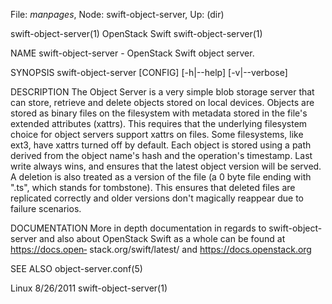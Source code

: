 File: *manpages*,  Node: swift-object-server,  Up: (dir)

swift-object-server(1)          OpenStack Swift         swift-object-server(1)



NAME
       swift-object-server - OpenStack Swift object server.


SYNOPSIS
       swift-object-server [CONFIG] [-h|--help] [-v|--verbose]


DESCRIPTION
       The  Object Server is a very simple blob storage server that can store,
       retrieve and delete objects stored on local devices. Objects are stored
       as  binary  files  on the filesystem with metadata stored in the file's
       extended  attributes  (xattrs).   This  requires  that  the  underlying
       filesystem  choice  for  object  servers  support xattrs on files. Some
       filesystems, like ext3, have xattrs turned off by default.  Each object
       is  stored  using  a  path  derived from the object name's hash and the
       operation's timestamp. Last write always wins,  and  ensures  that  the
       latest  object  version will be served. A deletion is also treated as a
       version of the file (a 0 byte file ending with ".ts", which stands  for
       tombstone).  This  ensures  that deleted files are replicated correctly
       and older versions don't magically reappear due to failure scenarios.


DOCUMENTATION
       More in depth documentation in regards to swift-object-server and  also
       about  OpenStack  Swift  as  a whole can be found at https://docs.open‐
       stack.org/swift/latest/ and https://docs.openstack.org



SEE ALSO
       object-server.conf(5)



Linux                              8/26/2011            swift-object-server(1)
